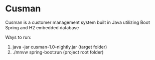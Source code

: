 # Cusman
Cusman is a customer management system built in Java utilizing Boot Spring and H2 embedded database

Ways to run:
1) java -jar cusman-1.0-nightly.jar (target folder)
2) ./mnvw spring-boot:run (project root folder)
